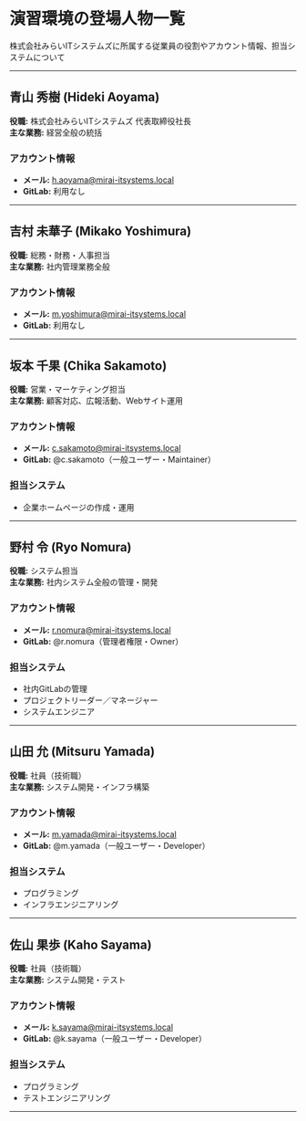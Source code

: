# 演習環境の登場人物一覧

株式会社みらいITシステムズに所属する従業員の役割やアカウント情報、担当システムについて

---

## 青山 秀樹 (Hideki Aoyama)
**役職:** 株式会社みらいITシステムズ 代表取締役社長  
**主な業務:** 経営全般の統括

### アカウント情報
- **メール:** h.aoyama@mirai-itsystems.local
- **GitLab:** 利用なし

---

## 吉村 未華子 (Mikako Yoshimura)
**役職:** 総務・財務・人事担当  
**主な業務:** 社内管理業務全般

### アカウント情報
- **メール:** m.yoshimura@mirai-itsystems.local
- **GitLab:** 利用なし

---

## 坂本 千果 (Chika Sakamoto)
**役職:** 営業・マーケティング担当  
**主な業務:** 顧客対応、広報活動、Webサイト運用

### アカウント情報
- **メール:** c.sakamoto@mirai-itsystems.local
- **GitLab:** @c.sakamoto（一般ユーザー・Maintainer）

### 担当システム
- 企業ホームページの作成・運用

---

## 野村 令 (Ryo Nomura)
**役職:** システム担当  
**主な業務:** 社内システム全般の管理・開発

### アカウント情報
- **メール:** r.nomura@mirai-itsystems.local
- **GitLab:** @r.nomura（管理者権限・Owner）

### 担当システム
- 社内GitLabの管理
- プロジェクトリーダー／マネージャー
- システムエンジニア

---

## 山田 允 (Mitsuru Yamada)
**役職:** 社員（技術職）  
**主な業務:** システム開発・インフラ構築

### アカウント情報
- **メール:** m.yamada@mirai-itsystems.local
- **GitLab:** @m.yamada（一般ユーザー・Developer）

### 担当システム
- プログラミング
- インフラエンジニアリング

---

## 佐山 果歩 (Kaho Sayama)
**役職:** 社員（技術職）  
**主な業務:** システム開発・テスト

### アカウント情報
- **メール:** k.sayama@mirai-itsystems.local
- **GitLab:** @k.sayama（一般ユーザー・Developer）

### 担当システム
- プログラミング
- テストエンジニアリング

---
